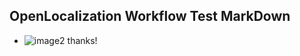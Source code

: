 ## OpenLocalization Workflow Test MarkDown
* ![image2](.\e70f672a-c42c-41c9-859c-87916a5b8c21.png) 
thanks!